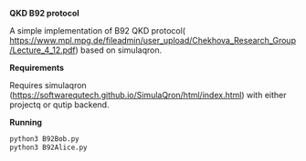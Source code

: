 **QKD B92 protocol**

A simple implementation of B92 QKD protocol(
https://www.mpl.mpg.de/fileadmin/user_upload/Chekhova_Research_Group/Lecture_4_12.pdf) based on simulaqron.

**Requirements**

Requires simulaqron (https://softwarequtech.github.io/SimulaQron/html/index.html) with either projectq or qutip backend.

**Running**

```bash
python3 B92Bob.py
python3 B92Alice.py
```
